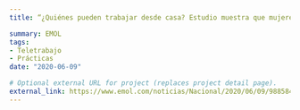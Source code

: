 ```yaml
---
title: “¿Quiénes pueden trabajar desde casa? Estudio muestra que mujeres y personas sin estudios salen con mayor frecuencia”

summary: EMOL
tags:
- Teletrabajo
- Prácticas
date: "2020-06-09"

# Optional external URL for project (replaces project detail page).
external_link: https://www.emol.com/noticias/Nacional/2020/06/09/988584/quienes-pueden-trabajar-desde-casa.html
---
```

